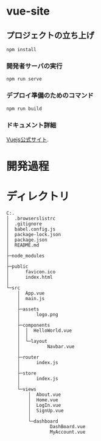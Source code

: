 # vue-site

## プロジェクトの立ち上げ
```
npm install
```

### 開発者サーバの実行
```
npm run serve
```

### デプロイ準備のためのコマンド
```
npm run build
```

### ドキュメント詳細

[Vuejs公式サイト](https://cli.vuejs.org/config/).

# 開発過程

# ディレクトリ

```
C:.
│  .browserslistrc
│  .gitignore
│  babel.config.js
│  package-lock.json
│  package.json
│  README.md
│
├─node_modules
│
├─public
│      favicon.ico
│      index.html
│
└─src
    │  App.vue
    │  main.js
    │
    ├─assets
    │      logo.png
    │
    ├─components
    │  │  HelloWorld.vue
    │  │
    │  └─layout
    │          Navbar.vue
    │
    ├─router
    │      index.js
    │
    ├─store
    │      index.js
    │
    └─views
        │  About.vue
        │  Home.vue
        │  LogIn.vue
        │  SignUp.vue
        │
        └─dashboard
                DashBoard.vue
                MyAccount.vue
```